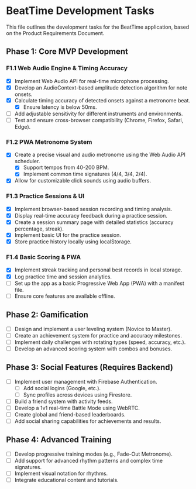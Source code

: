 # BeatTime Development Tasks

This file outlines the development tasks for the BeatTime application, based on the Product Requirements Document.

## Phase 1: Core MVP Development

### F1.1 Web Audio Engine & Timing Accuracy
- [X] Implement Web Audio API for real-time microphone processing.
- [X] Develop an AudioContext-based amplitude detection algorithm for note onsets.
- [X] Calculate timing accuracy of detected onsets against a metronome beat.
  - [X] Ensure latency is below 50ms.
- [ ] Add adjustable sensitivity for different instruments and environments.
- [ ] Test and ensure cross-browser compatibility (Chrome, Firefox, Safari, Edge).

### F1.2 PWA Metronome System
- [X] Create a precise visual and audio metronome using the Web Audio API scheduler.
  - [X] Support tempos from 40-200 BPM.
  - [X] Implement common time signatures (4/4, 3/4, 2/4).
- [X] Allow for customizable click sounds using audio buffers.

### F1.3 Practice Sessions & UI
- [X] Implement browser-based session recording and timing analysis.
- [X] Display real-time accuracy feedback during a practice session.
- [X] Create a session summary page with detailed statistics (accuracy percentage, streak).
- [X] Implement basic UI for the practice session.
- [X] Store practice history locally using localStorage.

### F1.4 Basic Scoring & PWA
- [X] Implement streak tracking and personal best records in local storage.
- [X] Log practice time and session analytics.
- [ ] Set up the app as a basic Progressive Web App (PWA) with a manifest file.
- [ ] Ensure core features are available offline.

## Phase 2: Gamification

- [ ] Design and implement a user leveling system (Novice to Master).
- [ ] Create an achievement system for practice and accuracy milestones.
- [ ] Implement daily challenges with rotating types (speed, accuracy, etc.).
- [ ] Develop an advanced scoring system with combos and bonuses.

## Phase 3: Social Features (Requires Backend)

- [ ] Implement user management with Firebase Authentication.
  - [ ] Add social logins (Google, etc.).
  - [ ] Sync profiles across devices using Firestore.
- [ ] Build a friend system with activity feeds.
- [ ] Develop a 1v1 real-time Battle Mode using WebRTC.
- [ ] Create global and friend-based leaderboards.
- [ ] Add social sharing capabilities for achievements and results.

## Phase 4: Advanced Training

- [ ] Develop progressive training modes (e.g., Fade-Out Metronome).
- [ ] Add support for advanced rhythm patterns and complex time signatures.
- [ ] Implement visual notation for rhythms.
- [ ] Integrate educational content and tutorials.
